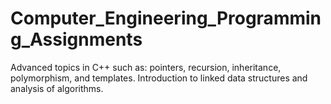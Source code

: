 # Computer_Engineering_Programming_Assignments
Advanced topics in C++ such as: pointers, recursion, inheritance, polymorphism, and templates. Introduction to linked data structures and analysis of algorithms. 
